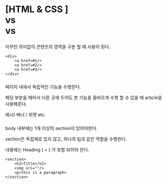 # [HTML & CSS ] <Section> vs <div> vs <Article>

### <div>

아무런 의미없이 콘텐츠의 영역을 구분 할 때 사용이 된다.

```
<div>
	<a href=#1/>
	<a href=#2/>
	<a href=#3/>
</div>
```

### <article>

페이지 내에서 독립적인 기능을 수행한다.

해당 부분을 떼어서 다른 곳에 두어도 본 기능을 올바르게 수행 할 수 있을 때 article을 사용해준다.

예시) 배너 / 위젯 etc.

### <Section>

body 내부에는 1개 이상의 section이 있어야한다.

section은 독립체로 있지 않고, 하나의 팀과 같은 역할을 수행한다.

내용에는 Heading ( = <h> ) 가 포함 되어야 한다.

```
<section>
    <h2>Title</h2>
    <img src=""/>
    <p>this is a paragraph>
</section>
```
